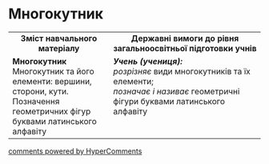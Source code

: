<div id="hypercomments_widget" class="js-hypercomments-widget invisible"></div>

# Многокутник
<table>
  <tr>
    <td width="40%" align="center"><b>Зміст навчального матеріалу<b></td>
    <td width="60%" align="center"><b>Державні вимоги до рівня загальноосвітньої підготовки учнів</b></td>
  </tr>
  <tr>
    <td width="40%" style="vertical-align:top !important;"><b>Многокутник</b><br>
Многокутник та його елементи: вершини, сторони, кути.<br> 
Позначення геометричних фігур буквами латинського алфавіту<br></td>
    <td width="60%" style="vertical-align:top !important;"><i><b>Учень (учениця):</b></i><br>
<i>розрізняє</i> види многокутників та їх елементи;<br>
<i>позначає і називає</i> геометричні фігури буквами латинського алфавіту<br></td>
  </tr>
</table>

<div class="js-hypercomments-container">
    <a href="http://hypercomments.com" class="hc-link" title="comments widget">comments powered by HyperComments</a>
</div>